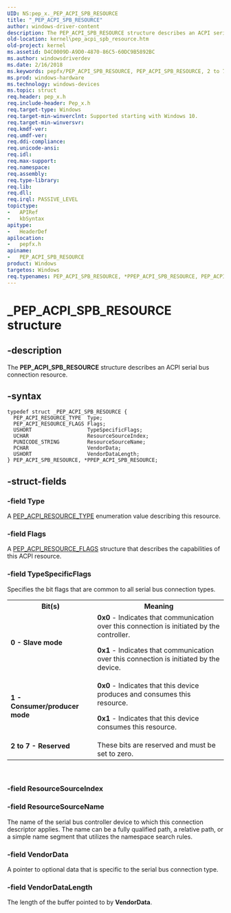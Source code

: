 ```yaml
---
UID: NS:pep_x._PEP_ACPI_SPB_RESOURCE
title: "_PEP_ACPI_SPB_RESOURCE"
author: windows-driver-content
description: The PEP_ACPI_SPB_RESOURCE structure describes an ACPI serial bus connection resource.
old-location: kernel\pep_acpi_spb_resource.htm
old-project: kernel
ms.assetid: D4C0009D-A9D0-4870-86C5-60DC9B5892BC
ms.author: windowsdriverdev
ms.date: 2/16/2018
ms.keywords: pepfx/PEP_ACPI_SPB_RESOURCE, PEP_ACPI_SPB_RESOURCE, 2 to 7 - Reserved, PEP_ACPI_SPB_RESOURCE structure [Kernel-Mode Driver Architecture], pepfx/PPEP_ACPI_SPB_RESOURCE, PPEP_ACPI_SPB_RESOURCE, *PPEP_ACPI_SPB_RESOURCE, 1 - Consumer/producer mode, 0 - Slave mode, PPEP_ACPI_SPB_RESOURCE structure pointer [Kernel-Mode Driver Architecture], kernel.pep_acpi_spb_resource, _PEP_ACPI_SPB_RESOURCE
ms.prod: windows-hardware
ms.technology: windows-devices
ms.topic: struct
req.header: pep_x.h
req.include-header: Pep_x.h
req.target-type: Windows
req.target-min-winverclnt: Supported starting with Windows 10.
req.target-min-winversvr: 
req.kmdf-ver: 
req.umdf-ver: 
req.ddi-compliance: 
req.unicode-ansi: 
req.idl: 
req.max-support: 
req.namespace: 
req.assembly: 
req.type-library: 
req.lib: 
req.dll: 
req.irql: PASSIVE_LEVEL
topictype:
-	APIRef
-	kbSyntax
apitype:
-	HeaderDef
apilocation:
-	pepfx.h
apiname:
-	PEP_ACPI_SPB_RESOURCE
product: Windows
targetos: Windows
req.typenames: PEP_ACPI_SPB_RESOURCE, *PPEP_ACPI_SPB_RESOURCE, PEP_ACPI_SPB_RESOURCE, *PPEP_ACPI_SPB_RESOURCE
---
```


# _PEP_ACPI_SPB_RESOURCE structure


## -description


The <b>PEP_ACPI_SPB_RESOURCE</b> structure describes an ACPI serial bus connection resource.


## -syntax


````
typedef struct _PEP_ACPI_SPB_RESOURCE {
  PEP_ACPI_RESOURCE_TYPE  Type;
  PEP_ACPI_RESOURCE_FLAGS Flags;
  USHORT                  TypeSpecificFlags;
  UCHAR                   ResourceSourceIndex;
  PUNICODE_STRING         ResourceSourceName;
  PCHAR                   VendorData;
  USHORT                  VendorDataLength;
} PEP_ACPI_SPB_RESOURCE, *PPEP_ACPI_SPB_RESOURCE;
````


## -struct-fields




### -field Type

A <a href="..\pep_x\ne-pep_x-_pep_acpi_resource_type.md">PEP_ACPI_RESOURCE_TYPE</a> enumeration value describing this resource.


### -field Flags

A <a href="..\pep_x\ns-pep_x-_pep_acpi_resource_flags.md">PEP_ACPI_RESOURCE_FLAGS</a> structure that describes the capabilities of this ACPI resource.


### -field TypeSpecificFlags

Specifies the bit flags that are common to all serial bus connection types.

<table>
<tr>
<th>Bit(s)</th>
<th>Meaning</th>
</tr>
<tr>
<td width="40%"><a id="0_-_Slave_mode"></a><a id="0_-_slave_mode"></a><a id="0_-_SLAVE_MODE"></a><dl>
<dt><b>0 - Slave mode</b></dt>
</dl>
</td>
<td width="60%">
<b>0x0</b> - Indicates that communication over this connection is initiated by the controller.

<b>0x1</b> - Indicates that communication over this connection is initiated by the device.

</td>
</tr>
<tr>
<td width="40%"><a id="1_-_Consumer_producer_mode"></a><a id="1_-_consumer_producer_mode"></a><a id="1_-_CONSUMER_PRODUCER_MODE"></a><dl>
<dt><b>1 - Consumer/producer mode</b></dt>
</dl>
</td>
<td width="60%">
<b>0x0</b> - Indicates that this device produces and consumes this resource.

<b>0x1</b> - Indicates that this device consumes this resource.

</td>
</tr>
<tr>
<td width="40%"><a id="2_to_7_-_Reserved"></a><a id="2_to_7_-_reserved"></a><a id="2_TO_7_-_RESERVED"></a><dl>
<dt><b>2 to 7 - Reserved</b></dt>
</dl>
</td>
<td width="60%">
These bits are reserved and must be set to zero.

</td>
</tr>
</table>
 


### -field ResourceSourceIndex


### -field ResourceSourceName

The name of the serial bus controller device to which this
connection descriptor applies. The name can be a fully
qualified path, a relative path, or a simple name segment
that utilizes the namespace search rules.


### -field VendorData

A pointer to optional data that is specific to the serial bus connection type.


### -field VendorDataLength

The length of the buffer pointed to by <b>VendorData</b>.

